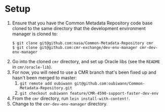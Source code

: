 # Setup

1. Ensure that you have the Common Metadata Repository code base cloned to the
   same directory that the development environment manager is cloned to:
    ```
    $ git clone git@github.com:nasa/Common-Metadata-Repository cmr
    $ git clone git@github.com:cmr-exchange/dev-env-manager cmr-dev-env-manager
    ```
1. Go into the cloned `cmr` directory, and set up Oracle libs (see the `README`
   in `cmr/oracle-lib`).
1. For now, you will need to use a CMR branch that's been fixed up and hasn't
   been merged to master:
     1. `git remote add oubiwann git@github.com:oubiwann/Common-Metadata-Repository.git`
     1. `git checkout oubiwann feature/CMR-4590-support-faster-dev-env`
1. From the `cmr` directory, run `lein install-with-content!`.
1. Change to the `cmr-dev-env-manager` directory.
